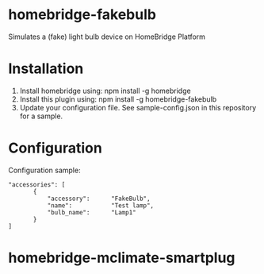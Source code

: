 # homebridge-fakebulb

Simulates a (fake) light bulb device on HomeBridge Platform

# Installation

1. Install homebridge using: npm install -g homebridge
2. Install this plugin using: npm install -g homebridge-fakebulb
3. Update your configuration file. See sample-config.json in this repository for a sample. 

# Configuration

Configuration sample:

 ```
"accessories": [
        {
            "accessory":      "FakeBulb",
            "name":           "Test lamp",
            "bulb_name":      "Lamp1"
        }
]

```
# homebridge-mclimate-smartplug
